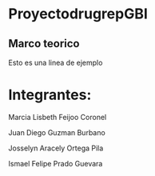 # ProyectodrugrepGBI

## Marco teorico

Esto es una linea de ejemplo
# Integrantes: 

Marcia Lisbeth Feijoo Coronel

Juan Diego Guzman Burbano

Josselyn Aracely Ortega Pila

Ismael Felipe Prado Guevara



